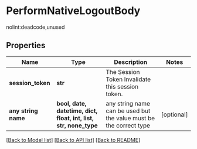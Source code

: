 # PerformNativeLogoutBody

nolint:deadcode,unused

## Properties
Name | Type | Description | Notes
------------ | ------------- | ------------- | -------------
**session_token** | **str** | The Session Token  Invalidate this session token. | 
**any string name** | **bool, date, datetime, dict, float, int, list, str, none_type** | any string name can be used but the value must be the correct type | [optional]

[[Back to Model list]](../README.md#documentation-for-models) [[Back to API list]](../README.md#documentation-for-api-endpoints) [[Back to README]](../README.md)


